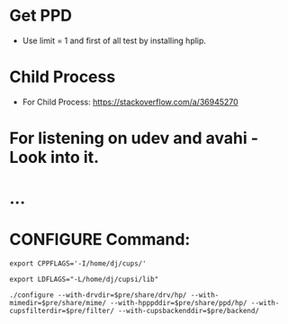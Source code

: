 # Get PPD 
- Use limit = 1 and first of all test by installing hplip.

# Child Process
- For Child Process: https://stackoverflow.com/a/36945270

# For listening on udev and avahi - Look into it.

# ...

# CONFIGURE Command: 
```
export CPPFLAGS='-I/home/dj/cups/'

export LDFLAGS="-L/home/dj/cupsi/lib"

./configure --with-drvdir=$pre/share/drv/hp/ --with-mimedir=$pre/share/mime/ --with-hpppddir=$pre/share/ppd/hp/ --with-cupsfilterdir=$pre/filter/ --with-cupsbackenddir=$pre/backend/
```


